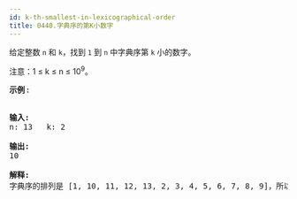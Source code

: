 ```yaml
---
id: k-th-smallest-in-lexicographical-order
title: 0440.字典序的第K小数字
---
```

给定整数 <code>n</code> 和 <code>k</code>，找到 <code>1</code> 到 <code>n</code> 中字典序第 <code>k</code> 小的数字。

注意：1 ≤ k ≤ n ≤ 10<sup>9</sup>。

**示例 :**


<pre><br/><strong>输入:</strong><br/>n: 13   k: 2<br/><br/><strong>输出:</strong><br/>10<br/><br/><strong>解释:</strong><br/>字典序的排列是 [1, 10, 11, 12, 13, 2, 3, 4, 5, 6, 7, 8, 9]，所以第二小的数字是 10。<br/></pre>

